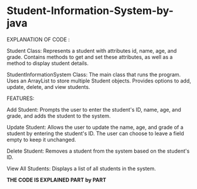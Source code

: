 # Student-Information-System-by-java

EXPLANATION OF CODE :

Student Class:
Represents a student with attributes id, name, age, and grade.
Contains methods to get and set these attributes, as well as a method to display student details.

StudentInformationSystem Class:
The main class that runs the program.
Uses an ArrayList to store multiple Student objects.
Provides options to add, update, delete, and view students.




FEATURES:

Add Student:
Prompts the user to enter the student's ID, name, age, and grade, and adds the student to the system.

Update Student:
Allows the user to update the name, age, and grade of a student by entering the student's ID.
The user can choose to leave a field empty to keep it unchanged.

Delete Student:
Removes a student from the system based on the student's ID.

View All Students:
Displays a list of all students in the system.


******THE CODE IS EXPLAINED PART by PART******